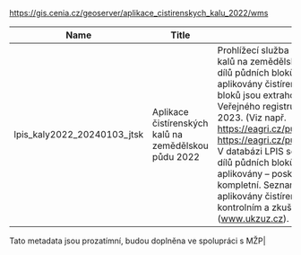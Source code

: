 https://gis.cenia.cz/geoserver/aplikace_cistirenskych_kalu_2022/wms

|Name|Title|Abstract|
|--|--|--|
|lpis_kaly2022_20240103_jtsk|Aplikace čistírenských kalů na zemědělskou půdu 2022|Prohlížecí služba datové sady Aplikace čistírenských kalů na zemědělskou půdu 2022. Obsahuje polygony dílů půdních bloků, na které byly v roce 2022 aplikovány čistírenské kaly. Uvedené díly půdních bloků jsou extrahovány z prostorové datové sady Veřejného registru půdy (LPIS), verze z července 2023. (Viz např. https://eagri.cz/public/app/eagriapp/lpisdata/ nebo https://eagri.cz/public/app/lpisext/lpis/verejny2/plpis/.) V databázi LPIS se podařilo identifikovat 95,7% všech dílů půdních bloků, na které byly čistírenské kaly aplikovány – poskytovaný výstup tedy není zcela kompletní. Seznam dílů půdních bloků na které byly aplikovány čistírenské kaly byl poskytnut Ústředním kontrolním a zkušebním ústavem zemědělským (www.ukzuz.cz). 

Tato metadata jsou prozatímní, budou doplněna ve spolupráci s MŽP|
